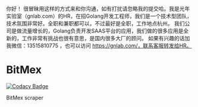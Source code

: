 你好！
很冒昧用这样的方式来和你沟通，如有打扰请忽略我的提交哈。我是光年实验室（gnlab.com）的HR，在招Golang开发工程师，我们是一个技术型团队，技术氛围非常好。全职和兼职都可以，不过最好是全职，工作地点杭州。
我们公司是做流量增长的，Golang负责开发SAAS平台的应用，我们做的很多应用是全新的，工作非常有挑战也很有意思，是国内很多大厂的顾问。
如果有兴趣的话加我微信：13515810775  ，也可以访问 https://gnlab.com/，联系客服转发给HR。
# BitMex

[![Codacy Badge](https://api.codacy.com/project/badge/Grade/8e8a7cf747664d27b18c7e60e3a1ae66)](https://app.codacy.com/manual/grayhathacks10/BitMex?utm_source=github.com&utm_medium=referral&utm_content=GrayHat12/BitMex&utm_campaign=Badge_Grade_Dashboard)

 BitMex scraper
